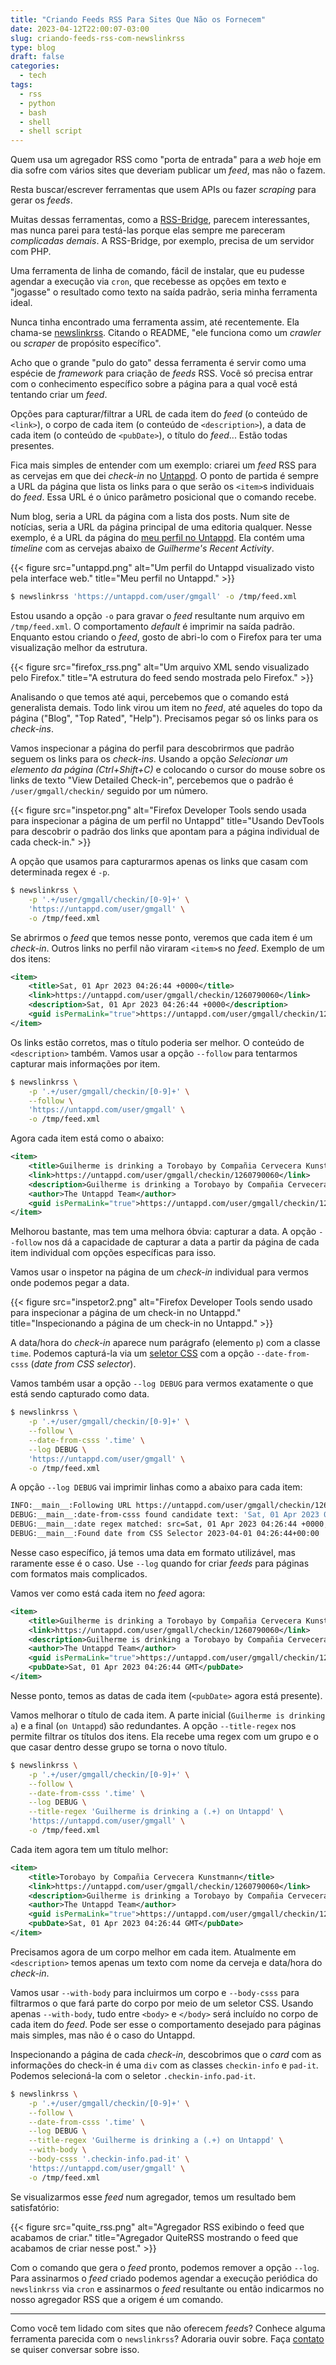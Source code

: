 ```yaml
---
title: "Criando Feeds RSS Para Sites Que Não os Fornecem"
date: 2023-04-12T22:00:07-03:00
slug: criando-feeds-rss-com-newslinkrss
type: blog
draft: false
categories:
  - tech
tags:
  - rss
  - python
  - bash
  - shell
  - shell script
---
```

Quem usa um agregador RSS como "porta de entrada" para a *web* hoje em dia sofre com vários sites que deveriam publicar um *feed*, mas não o fazem.

Resta buscar/escrever ferramentas que usem APIs ou fazer *scraping* para gerar os *feeds*.

Muitas dessas ferramentas, como a [RSS-Bridge](https://github.com/RSS-Bridge/rss-bridge), parecem interessantes, mas nunca parei para testá-las porque elas sempre me pareceram *complicadas demais*. A RSS-Bridge, por exemplo, precisa de um servidor com PHP.

Uma ferramenta de linha de comando, fácil de instalar, que eu pudesse agendar a execução via `cron`, que recebesse as opções em texto e "jogasse" o resultado como texto na saída padrão, seria minha ferramenta ideal.

Nunca tinha encontrado uma ferramenta assim, até recentemente. Ela chama-se [newslinkrss](https://github.com/ittner/newslinkrss). Citando o README, "ele funciona como um *crawler* ou *scraper* de propósito específico".

Acho que o grande "pulo do gato" dessa ferramenta é servir como uma espécie de *framework* para criação de *feeds* RSS. Você só precisa entrar com o conhecimento específico sobre a página para a qual você está tentando criar um *feed*.

Opções para capturar/filtrar a URL de cada item do *feed* (o conteúdo de `<link>`), o corpo de cada item (o conteúdo de `<description>`), a data de cada item (o conteúdo de `<pubDate>`), o título do *feed*... Estão todas presentes.

Fica mais simples de entender com um exemplo: criarei um *feed* RSS para as cervejas em que dei *check-in* no [Untappd](https://untappd.com/). O ponto de partida é sempre a URL da página que lista os links para o que serão os `<item>`s individuais do *feed*. Essa URL é o único parâmetro posicional que o comando recebe.

Num blog, seria a URL da página com a lista dos posts. Num site de notícias, seria a URL da página principal de uma editoria qualquer. Nesse exemplo, é a URL da página do [meu perfil no Untappd](https://untappd.com/user/gmgall). Ela contém uma *timeline* com as cervejas abaixo de *Guilherme's Recent Activity*.

{{< figure src="untappd.png" alt="Um perfil do Untappd visualizado visto pela interface web." title="Meu perfil no Untappd." >}}

```bash
$ newslinkrss 'https://untappd.com/user/gmgall' -o /tmp/feed.xml
```

Estou usando a opção `-o` para gravar o *feed* resultante num arquivo em `/tmp/feed.xml`. O comportamento *default* é imprimir na saída padrão. Enquanto estou criando o *feed*, gosto de abri-lo com o Firefox para ter uma visualização melhor da estrutura.

{{< figure src="firefox_rss.png" alt="Um arquivo XML sendo visualizado pelo Firefox." title="A estrutura do feed sendo mostrada pelo Firefox."  >}}

Analisando o que temos até aqui, percebemos que o comando está generalista demais. Todo link virou um item no *feed*, até aqueles do topo da página ("Blog", "Top Rated", "Help"). Precisamos pegar só os links para os *check-ins*.

Vamos inspecionar a página do perfil para descobrirmos que padrão seguem os links para os *check-ins*. Usando a opção *Selecionar um elemento da página (Ctrl+Shift+C)* e colocando o cursor do mouse sobre os links de texto "View Detailed Check-in", percebemos que o padrão é `/user/gmgall/checkin/` seguido por um número.

{{< figure src="inspetor.png" alt="Firefox Developer Tools sendo usada para inspecionar a página de um perfil no Untappd" title="Usando DevTools para descobrir o padrão dos links que apontam para a página individual de cada check-in." >}}

A opção que usamos para capturarmos apenas os links que casam com determinada regex é `-p`.

```bash
$ newslinkrss \
	-p '.+/user/gmgall/checkin/[0-9]+' \
	'https://untappd.com/user/gmgall' \
	-o /tmp/feed.xml
```

Se abrirmos o *feed* que temos nesse ponto, veremos que cada item é um *check-in*. Outros links no perfil não viraram `<item>`s no *feed*. Exemplo de um dos itens:

```xml
<item>
	<title>Sat, 01 Apr 2023 04:26:44 +0000</title>
	<link>https://untappd.com/user/gmgall/checkin/1260790060</link>
	<description>Sat, 01 Apr 2023 04:26:44 +0000</description>
	<guid isPermaLink="true">https://untappd.com/user/gmgall/checkin/1260790060</guid>
</item>
```

Os links estão corretos, mas o título poderia ser melhor. O conteúdo de `<description>` também. Vamos usar a opção `--follow` para tentarmos capturar mais informações por item.

```bash
$ newslinkrss \
	-p '.+/user/gmgall/checkin/[0-9]+' \
	--follow \
	'https://untappd.com/user/gmgall' \
	-o /tmp/feed.xml
```

Agora cada item está como o abaixo:

```xml
<item>
	<title>Guilherme is drinking a Torobayo by Compañia Cervecera Kunstmann on Untappd</title>
	<link>https://untappd.com/user/gmgall/checkin/1260790060</link>
	<description>Guilherme is drinking a Torobayo by Compañia Cervecera Kunstmann on Untappd | UntappdLink text: Sat, 01 Apr 2023 04:26:44 +0000</description>
	<author>The Untappd Team</author>
	<guid isPermaLink="true">https://untappd.com/user/gmgall/checkin/1260790060</guid>
</item>
```

Melhorou bastante, mas tem uma melhora óbvia: capturar a data. A opção `--follow` nos dá a capacidade de capturar a data a partir da página de cada item individual com opções específicas para isso.

Vamos usar o inspetor na página de um *check-in* individual para vermos onde podemos pegar a data.

{{< figure src="inspetor2.png" alt="Firefox Developer Tools sendo usado para inspecionar a página de um check-in no Untappd." title="Inspecionando a página de um check-in no Untappd."  >}}

A data/hora do *check-in* aparece num parágrafo (elemento `p`) com a classe `time`. Podemos capturá-la via um [seletor CSS](https://developer.mozilla.org/pt-BR/docs/Web/CSS/CSS_Selectors) com a opção `--date-from-csss` (*date from CSS selector*).

Vamos também usar a opção `--log DEBUG` para vermos exatamente o que está sendo capturado como data.

```bash
$ newslinkrss \
	-p '.+/user/gmgall/checkin/[0-9]+' \
	--follow \
	--date-from-csss '.time' \
	--log DEBUG \
	'https://untappd.com/user/gmgall' \
	-o /tmp/feed.xml
```

A opção `--log DEBUG` vai imprimir linhas como a abaixo para cada item:

```bash
INFO:__main__:Following URL https://untappd.com/user/gmgall/checkin/1260790060
DEBUG:__main__:date-from-csss found candidate text: 'Sat, 01 Apr 2023 04:26:44 +0000'
DEBUG:__main__:date regex matched: src=Sat, 01 Apr 2023 04:26:44 +0000, rx=(.+), result=Sat, 01 Apr 2023 04:26:44 +0000
DEBUG:__main__:Found date from CSS Selector 2023-04-01 04:26:44+00:00
```

Nesse caso específico, já temos uma data em formato utilizável, mas raramente esse é o caso. Use `--log` quando for criar *feeds* para páginas com formatos mais complicados.

Vamos ver como está cada item no *feed* agora:

```xml
<item>
	<title>Guilherme is drinking a Torobayo by Compañia Cervecera Kunstmann on Untappd</title>
	<link>https://untappd.com/user/gmgall/checkin/1260790060</link>
	<description>Guilherme is drinking a Torobayo by Compañia Cervecera Kunstmann on Untappd | UntappdLink text: Sat, 01 Apr 2023 04:26:44 +0000</description>
	<author>The Untappd Team</author>
	<guid isPermaLink="true">https://untappd.com/user/gmgall/checkin/1260790060</guid>
	<pubDate>Sat, 01 Apr 2023 04:26:44 GMT</pubDate>
</item>
```

Nesse ponto, temos as datas de cada item (`<pubDate>` agora está presente).

Vamos melhorar o título de cada item. A parte inicial (`Guilherme is drinking a`) e a final (`on Untappd`) são redundantes. A opção `--title-regex` nos permite filtrar os títulos dos itens. Ela recebe uma regex com um grupo e o que casar dentro desse grupo se torna o novo título.

```bash
$ newslinkrss \
	-p '.+/user/gmgall/checkin/[0-9]+' \
	--follow \
	--date-from-csss '.time' \
	--log DEBUG \
	--title-regex 'Guilherme is drinking a (.+) on Untappd' \
	'https://untappd.com/user/gmgall' \
	-o /tmp/feed.xml
```

Cada item agora tem um título melhor:

```xml
<item>
	<title>Torobayo by Compañia Cervecera Kunstmann</title>
	<link>https://untappd.com/user/gmgall/checkin/1260790060</link>
	<description>Guilherme is drinking a Torobayo by Compañia Cervecera Kunstmann on Untappd | UntappdLink text: Sat, 01 Apr 2023 04:26:44 +0000</description>
	<author>The Untappd Team</author>
	<guid isPermaLink="true">https://untappd.com/user/gmgall/checkin/1260790060</guid>
	<pubDate>Sat, 01 Apr 2023 04:26:44 GMT</pubDate>
</item>
```

Precisamos agora de um corpo melhor em cada item. Atualmente em `<description>` temos apenas um texto com nome da cerveja e data/hora do *check-in*.

Vamos usar `--with-body` para incluirmos um corpo e `--body-csss` para filtrarmos o que fará parte do corpo por meio de um seletor CSS. Usando apenas `--with-body`, tudo entre `<body>` e `</body>` será incluído no corpo de cada item do *feed*. Pode ser esse o comportamento desejado para páginas mais simples, mas não é o caso do Untappd.

Inspecionando a página de cada *check-in*, descobrimos que o *card* com as informações do check-in é uma `div` com as classes `checkin-info` e `pad-it`. Podemos selecioná-la com o seletor `.checkin-info.pad-it`.

```bash
$ newslinkrss \
	-p '.+/user/gmgall/checkin/[0-9]+' \
	--follow \
	--date-from-csss '.time' \
	--log DEBUG \
	--title-regex 'Guilherme is drinking a (.+) on Untappd' \
	--with-body \
	--body-csss '.checkin-info.pad-it' \
	'https://untappd.com/user/gmgall' \
	-o /tmp/feed.xml
```

Se visualizarmos esse *feed* num agregador, temos um resultado bem satisfatório:

{{< figure src="quite_rss.png" alt="Agregador RSS exibindo o feed que acabamos de criar." title="Agregador QuiteRSS mostrando o feed que acabamos de criar nesse post."  >}}

Com o comando que gera o *feed* pronto, podemos remover a opção `--log`. Para assinarmos o *feed* criado podemos agendar a execução periódica do `newslinkrss` via `cron` e assinarmos o *feed* resultante ou então indicarmos no nosso agregador RSS que a origem é um comando.

---

Como você tem lidado com sites que não oferecem *feeds*? Conhece alguma ferramenta parecida com o `newslinkrss`? Adoraria ouvir sobre. Faça [contato](/contact/) se quiser conversar sobre isso.
